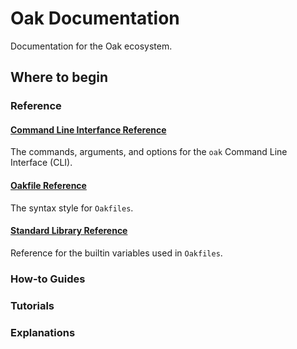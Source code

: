 # Oak Documentation

Documentation for the Oak ecosystem.

## Where to begin



### Reference



#### [Command Line Interfance Reference](./reference/cli.md)
The commands, arguments, and options for the `oak` Command Line Interface (CLI).


#### [Oakfile Reference](./reference/oakfile.md)

The syntax style for `Oakfiles`.


#### [Standard Library Reference](./reference/stdlib.md)

Reference for the builtin variables used in `Oakfiles`. 

### How-to Guides



### Tutorials

### Explanations



